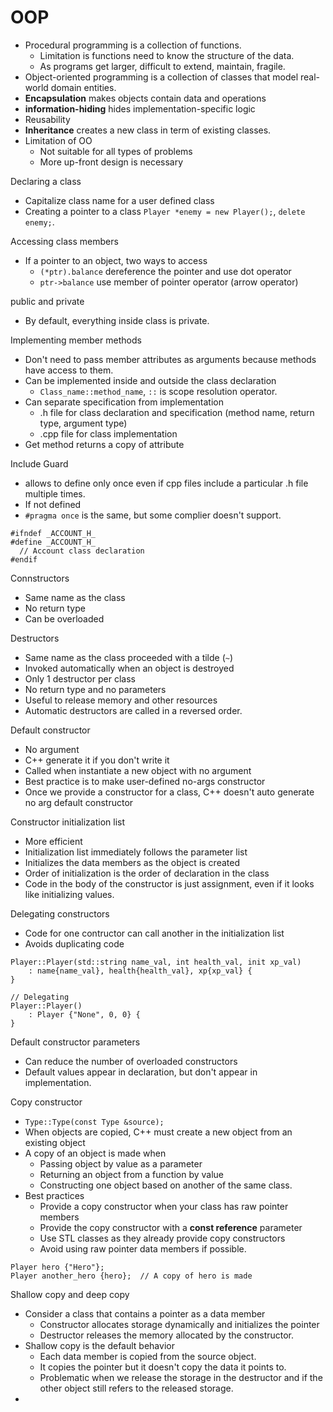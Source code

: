 # OOP

- Procedural programming is a collection of functions.
  - Limitation is functions need to know the structure of the data.
  - As programs get larger, difficult to extend, maintain, fragile.
- Object-oriented programming is a collection of classes that model real-world domain entities.
- **Encapsulation** makes objects contain data and operations
- **information-hiding** hides implementation-specific logic
- Reusability
- **Inheritance** creates a new class in term of existing classes.
- Limitation of OO
  - Not suitable for all types of problems
  - More up-front design is necessary

Declaring a class
- Capitalize class name for a user defined class
- Creating a pointer to a class `Player *enemy = new Player();`, `delete enemy;`.

Accessing class members
- If a pointer to an object, two ways to access
  - `(*ptr).balance` dereference the pointer and use dot operator
  - `ptr->balance` use member of pointer operator (arrow operator)

public and private
- By default, everything inside class is private.

Implementing member methods
- Don't need to pass member attributes as arguments because methods have access to them.
- Can be implemented inside and outside the class declaration
  - `Class_name::method_name`, `::` is scope resolution operator.
- Can separate specification from implementation
  - .h file for class declaration and specification (method name, return type, argument type)
  - .cpp file for class implementation
- Get method returns a copy of attribute

Include Guard 
- allows to define only once even if cpp files include a particular .h file multiple times.
- If not defined
- `#pragma once` is the same, but some complier doesn't support.

```
#ifndef _ACCOUNT_H_
#define _ACCOUNT_H_
  // Account class declaration
#endif
```

Connstructors
- Same name as the class
- No return type
- Can be overloaded

Destructors
- Same name as the class proceeded with a tilde (`~`)
- Invoked automatically when an object is destroyed
- Only 1 destructor per class
- No return type and no parameters
- Useful to release memory and other resources
- Automatic destructors are called in a reversed order.

Default constructor
- No argument
- C++ generate it if you don't write it
- Called when instantiate a new object with no argument
- Best practice is to make user-defined no-args constructor
- Once we provide a constructor for a class, C++ doesn't auto generate no arg default constructor

Constructor initialization list
- More efficient
- Initialization list immediately follows the parameter list
- Initializes the data members as the object is created
- Order of initialization is the order of declaration in the class
- Code in the body of the constructor is just assignment, even if it looks like initializing values.

Delegating constructors
- Code for one contructor can call another in the initialization list
- Avoids duplicating code

```
Player::Player(std::string name_val, int health_val, init xp_val)
    : name{name_val}, health{health_val}, xp{xp_val} {
}

// Delegating
Player::Player()
    : Player {"None", 0, 0} {
}
```

Default constructor parameters
- Can reduce the number of overloaded constructors
- Default values appear in declaration, but don't appear in implementation.

Copy constructor
- `Type::Type(const Type &source);`
- When objects are copied, C++ must create a new object from an existing object
- A copy of an object is made when
  - Passing object by value as a parameter
  - Returning an object from a function by value
  - Constructing one object based on another of the same class.
- Best practices
  - Provide a copy constructor when your class has raw pointer members
  - Provide the copy constructor with a **const reference** parameter
  - Use STL classes as they already provide copy constructors
  - Avoid using raw pointer data members if possible.

```
Player hero {"Hero"};
Player another_hero {hero};  // A copy of hero is made
```

Shallow copy and deep copy
- Consider a class that contains a pointer as a data member
  - Constructor allocates storage dynamically and initializes the pointer
  - Destructor releases the memory allocated by the constructor.
- Shallow copy is the default behavior
  - Each data member is copied from the source object.
  - It copies the pointer but it doesn't copy the data it points to.
  - Problematic when we release the storage in the destructor and if the other object still refers to the released storage. 
- 